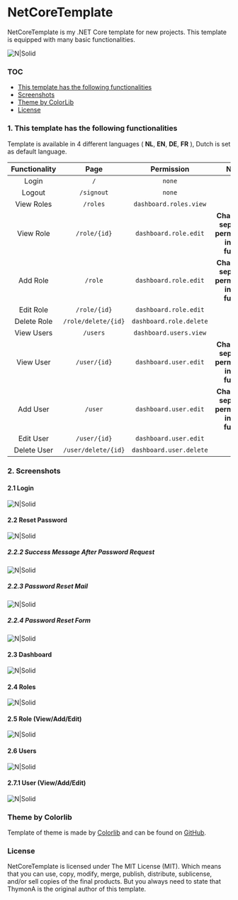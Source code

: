# NetCoreTemplate
NetCoreTemplate is my .NET Core template for new projects. This template is equipped with many basic functionalities. 

![N|Solid](https://i.imgur.com/LEIDvol.png)

### TOC
- [This template has the following functionalities](#1-this-template-has-the-following-functionalities)
- [Screenshots](#2-screenshots)
- [Theme by ColorLib](#theme-by-colorlib)
- [License](#license)

### 1. This template has the following functionalities

Template is available in 4 different languages ( **NL**, **EN**, **DE**, **FR** ), Dutch is set as default language.

| Functionality | Page  | Permission    | Note |
|:-------------:|:-----:|:-------------:|:----:|
| Login         | `/`   |  `none`       | **-** |
| Logout        | `/signout` | `none` | **-** |
| View Roles    | `/roles` | `dashboard.roles.view` | **-** |
| View Role     | `/role/{id}`  | `dashboard.role.edit` | **Change to separate permission in the future** |
| Add Role     | `/role`  | `dashboard.role.edit` | **Change to separate permission in the future** |
| Edit Role     | `/role/{id}`  | `dashboard.role.edit` | **-** |
| Delete Role     | `/role/delete/{id}`  | `dashboard.role.delete` | **-** |
| View Users    | `/users` | `dashboard.users.view` | **-** |
| View User     | `/user/{id}`  | `dashboard.user.edit` | **Change to separate permission in the future** |
| Add User     | `/user`  | `dashboard.user.edit` | **Change to separate permission in the future** |
| Edit User     | `/user/{id}`  | `dashboard.user.edit` | **-** |
| Delete User     | `/user/delete/{id}`  | `dashboard.user.delete` | **-** |

### 2. Screenshots
#### 2.1 Login
![N|Solid](https://i.imgur.com/LEIDvol.png)

#### 2.2 Reset Password
![N|Solid](https://i.imgur.com/3AeJKHU.png)

##### 2.2.2 Success Message After Password Request 
![N|Solid](https://i.imgur.com/sjqDZlh.png)

##### 2.2.3 Password Reset Mail 
![N|Solid](https://i.imgur.com/ZUl4xbP.png)

##### 2.2.4 Password Reset Form 
![N|Solid](https://i.imgur.com/QmXN9xs.png)

#### 2.3 Dashboard
![N|Solid](https://i.imgur.com/kLm2y8o.png)

#### 2.4 Roles
![N|Solid](https://i.imgur.com/IaJF0uh.png)

#### 2.5 Role (View/Add/Edit)
![N|Solid](https://i.imgur.com/oAeNTIZ.png)

#### 2.6 Users
![N|Solid](https://i.imgur.com/UNEblQN.png)

#### 2.7.1 User (View/Add/Edit)
![N|Solid](https://i.imgur.com/KKc4TyN.png)

### Theme by Colorlib

Template of theme is made by [Colorlib](https://colorlib.com) and can be found on [GitHub](https://github.com/puikinsh/concept).

### License
NetCoreTemplate is licensed under The MIT License (MIT). Which means that you can use, copy, modify, merge, publish, distribute, sublicense, and/or sell copies of the final products. But you always need to state that ThymonA is the original author of this template.
